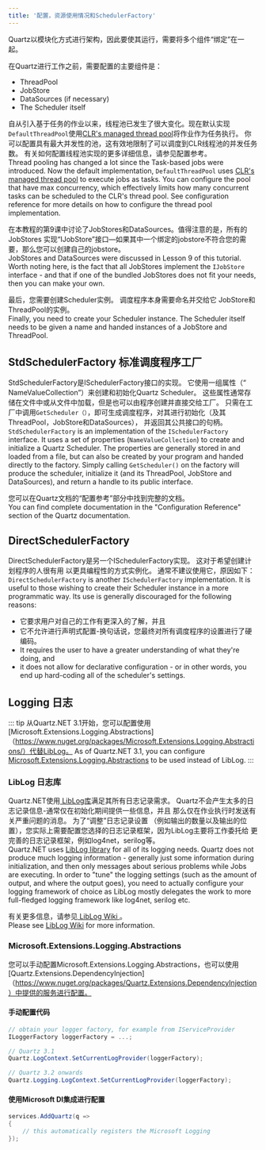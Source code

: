 ```yaml
---
title: '配置，资源使用情况和SchedulerFactory'
---
```


Quartz以模块化方式进行架构，因此要使其运行，需要将多个组件“绑定”在一起。  

在Quartz进行工作之前，需要配置的主要组件是：  

* ThreadPool
* JobStore
* DataSources (if necessary)
* The Scheduler itself

自从引入基于任务的作业以来，线程池已发生了很大变化。现在默认实现`DefaultThreadPool`使用[CLR's managed thread pool](https://docs.microsoft.com/en-us/dotnet/standard/threading/the-managed-thread-pool)将作业作为任务执行。 你
可以配置具有最大并发性的池，这有效地限制了可以调度到CLR线程池的并发任务数。 有关如何配置线程池实现的更多详细信息，请参见配置参考。  
Thread pooling has changed a lot since the Task-based jobs were introduced. 
Now the default implementation, `DefaultThreadPool` uses [CLR's managed thread pool](https://docs.microsoft.com/en-us/dotnet/standard/threading/the-managed-thread-pool) to execute jobs as tasks.
You can configure the pool that have max concurrency, which effectively limits how many concurrent tasks can be scheduled to the CLR's thread pool.
See configuration reference for more details on how to configure the thread pool implementation. 

在本教程的第9课中讨论了JobStores和DataSources。值得注意的是，所有的JobStores
实现“IJobStore”接口—如果其中一个绑定的jobstore不符合您的需要，那么您可以创建自己的jobstore。  
JobStores and DataSources were discussed in Lesson 9 of this tutorial. Worth noting here, is the fact that all JobStores 
implement the `IJobStore` interface - and that if one of the bundled JobStores does not fit your needs, then you can make your own.

最后，您需要创建Scheduler实例。 调度程序本身需要命名并交给它
JobStore和ThreadPool的实例。  
Finally, you need to create your Scheduler instance. The Scheduler itself needs to be given a name and handed 
instances of a JobStore and ThreadPool.

## StdSchedulerFactory 标准调度程序工厂

StdSchedulerFactory是ISchedulerFactory接口的实现。
它使用一组属性（“ NameValueCollection”）来创建和初始化Quartz Scheduler。
这些属性通常存储在文件中或从文件中加载，但是也可以由程序创建并直接交给工厂。
只需在工厂中调用`GetScheduler（）`，即可生成调度程序，对其进行初始化（及其ThreadPool，JobStore和DataSources），
并返回其公共接口的句柄。  
`StdSchedulerFactory` is an implementation of the `ISchedulerFactory` interface. 
It uses a set of properties (`NameValueCollection`) to create and initialize a Quartz Scheduler. 
The properties are generally stored in and loaded from a file, but can also be created by your program and handed directly to the factory. 
Simply calling `GetScheduler()` on the factory will produce the scheduler, initialize it (and its ThreadPool, JobStore and DataSources), 
and return a handle to its public interface.

您可以在Quartz文档的“配置参考”部分中找到完整的文档。  
You can find complete documentation in the "Configuration Reference" section of the Quartz documentation.

## DirectSchedulerFactory

DirectSchedulerFactory是另一个ISchedulerFactory实现。 这对于希望创建计划程序的人很有用
以更具编程性的方式实例化。 通常不建议使用它，原因如下：  
`DirectSchedulerFactory` is another `ISchedulerFactory` implementation. It is useful to those wishing to create their Scheduler 
instance in a more programmatic way. Its use is generally discouraged for the following reasons:

- 它要求用户对自己的工作有更深入的了解，并且
- 它不允许进行声明式配置-换句话说，您最终对所有调度程序的设置进行了硬编码。  
- It requires the user to have a greater understanding of what they're doing, and
- it does not allow for declarative configuration - or in other words, you end up hard-coding all of the scheduler's settings.

## Logging 日志

::: tip
从Quartz.NET 3.1开始，您可以配置使用[Microsoft.Extensions.Logging.Abstractions]（https://www.nuget.org/packages/Microsoft.Extensions.Logging.Abstractions/）代替LibLog。
As of Quartz.NET 3.1, you can configure [Microsoft.Extensions.Logging.Abstractions](https://www.nuget.org/packages/Microsoft.Extensions.Logging.Abstractions/) to be used instead of LibLog. 
:::

### LibLog 日志库

Quartz.NET使用<a href="https://github.com/damianh/LibLog"> LibLog库</a>满足其所有日志记录需求。
Quartz不会产生太多的日志记录信息-通常仅在初始化期间提供一些信息，并且
那么仅在作业执行时发送有关严重问题的消息。 为了“调整”日志记录设置
（例如输出的数量以及输出的位置），您实际上需要配置您选择的日志记录框架，因为LibLog主要将工作委托给
更完善的日志记录框架，例如log4net，serilog等。  
Quartz.NET uses <a href="https://github.com/damianh/LibLog">LibLog library</a> for all of its logging needs. 
Quartz does not produce much logging information - generally just some information during initialization, and 
then only messages about serious problems while Jobs are executing. In order to "tune" the logging settings 
(such as the amount of output, and where the output goes), you need to actually configure your logging framework of choice as LibLog mostly delegates the work to
more full-fledged logging framework like log4net, serilog etc.

有关更多信息，请参见<a href="https://github.com/damianh/LibLog/wiki"> LibLog Wiki </a>。  
Please see <a href="https://github.com/damianh/LibLog/wiki">LibLog Wiki</a> for more information.

### Microsoft.Extensions.Logging.Abstractions

您可以手动配置Microsoft.Extensions.Logging.Abstractions，也可以使用[Quartz.Extensions.DependencyInjection]（https://www.nuget.org/packages/Quartz.Extensions.DependencyInjection）中提供的服务进行配置。  

#### 手动配置代码
```csharp
// obtain your logger factory, for example from IServiceProvider
ILoggerFactory loggerFactory = ...;

// Quartz 3.1
Quartz.LogContext.SetCurrentLogProvider(loggerFactory);

// Quartz 3.2 onwards
Quartz.Logging.LogContext.SetCurrentLogProvider(loggerFactory);
```

#### 使用Microsoft DI集成进行配置
```csharp
services.AddQuartz(q =>
{
    // this automatically registers the Microsoft Logging
});
```
